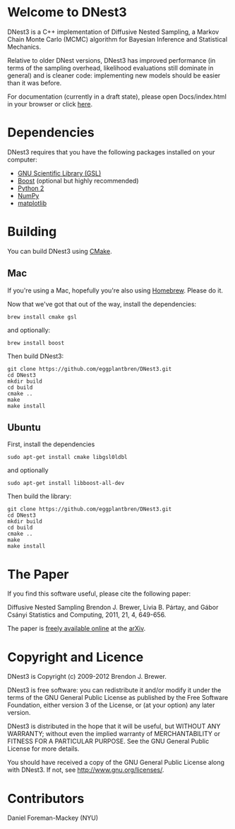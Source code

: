 Welcome to DNest3
=================

DNest3 is a C++ implementation of Diffusive Nested Sampling, a Markov Chain
Monte Carlo (MCMC) algorithm for Bayesian Inference and Statistical Mechanics.

Relative to older DNest versions, DNest3 has improved performance
(in terms of the sampling overhead, likelihood evaluations still dominate in
general) and is cleaner code: implementing new models should be easier than it
was before.

For documentation (currently in a draft state),
please open Docs/index.html in your browser or
click [here](http://eggplantbren.github.com/DNest3).

Dependencies
============

DNest3 requires that you have the following packages installed on your
computer:

* [GNU Scientific Library (GSL)](http://www.gnu.org/software/gsl/)
* [Boost](http://www.boost.org/) (optional but highly recommended)
* [Python 2](http://www.python.org/)
* [NumPy](http://numpy.scipy.org/)
* [matplotlib](http://matplotlib.sourceforge.net/)

Building
========

You can build DNest3 using [CMake](http://www.cmake.org/).

Mac
---

If you're using a Mac, hopefully you're also using
[Homebrew](http://mxcl.github.com/homebrew/). Please do it.

Now that we've got that out of the way, install the dependencies:


```
brew install cmake gsl
```

and optionally:

```
brew install boost
```

Then build DNest3:

```
git clone https://github.com/eggplantbren/DNest3.git
cd DNest3
mkdir build
cd build
cmake ..
make
make install
```

Ubuntu
------

First, install the dependencies

```
sudo apt-get install cmake libgsl0ldbl
```

and optionally

```
sudo apt-get install libboost-all-dev
```

Then build the library:

```
git clone https://github.com/eggplantbren/DNest3.git
cd DNest3
mkdir build
cd build
cmake ..
make
make install
```


The Paper
=========

If you find this software useful,
please cite the following paper:

Diffusive Nested Sampling
Brendon J. Brewer, Livia B. Pártay, and Gábor Csányi
Statistics and Computing, 2011, 21, 4, 649-656.

The paper is [freely available online](http://arxiv.org/abs/0912.2380) at
the [arXiv](http://www.arxiv.org/).

Copyright and Licence
=====================

DNest3 is Copyright (c) 2009-2012 Brendon J. Brewer.

DNest3 is free software: you can redistribute it and/or modify
it under the terms of the GNU General Public License as published by
the Free Software Foundation, either version 3 of the License, or
(at your option) any later version.

DNest3 is distributed in the hope that it will be useful,
but WITHOUT ANY WARRANTY; without even the implied warranty of
MERCHANTABILITY or FITNESS FOR A PARTICULAR PURPOSE. See the
GNU General Public License for more details.

You should have received a copy of the GNU General Public License
along with DNest3. If not, see <http://www.gnu.org/licenses/>.

Contributors
============

Daniel Foreman-Mackey (NYU)

